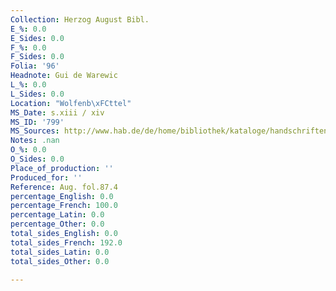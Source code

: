 ```yaml
---
Collection: Herzog August Bibl.
E_%: 0.0
E_Sides: 0.0
F_%: 0.0
F_Sides: 0.0
Folia: '96'
Headnote: Gui de Warewic
L_%: 0.0
L_Sides: 0.0
Location: "Wolfenb\xFCttel"
MS_Date: s.xiii / xiv
MS_ID: '799'
MS_Sources: http://www.hab.de/de/home/bibliothek/kataloge/handschriften.html
Notes: .nan
O_%: 0.0
O_Sides: 0.0
Place_of_production: ''
Produced_for: ''
Reference: Aug. fol.87.4
percentage_English: 0.0
percentage_French: 100.0
percentage_Latin: 0.0
percentage_Other: 0.0
total_sides_English: 0.0
total_sides_French: 192.0
total_sides_Latin: 0.0
total_sides_Other: 0.0

---
```

